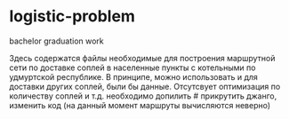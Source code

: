 # logistic-problem
bachelor graduation work 

Здесь содержатся файлы необходимые для построения маршрутной сети по доставке соплей в населенные пункты с котельными по удмуртской республике.
В принципе, можно использовать и для доставки других соплей, были бы данные.
Отсутсвует оптимизация по количеству соплей и т.д.
необходимо допилить # прикрутить джанго, изменить код (на данный момент маршруты вычисляются неверно)
